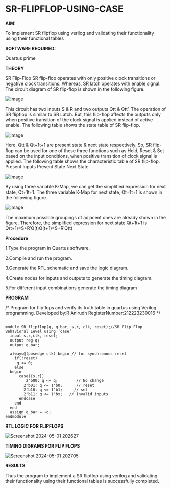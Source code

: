 # SR-FLIPFLOP-USING-CASE

**AIM:**

To implement  SR flipflop using verilog and validating their functionality using their functional tables

**SOFTWARE REQUIRED:**

Quartus prime

**THEORY**

SR Flip-Flop SR flip-flop operates with only positive clock transitions or negative clock transitions. Whereas, SR latch operates with enable signal. The circuit diagram of SR flip-flop is shown in the following figure.

![image](https://github.com/naavaneetha/SR-FLIPFLOP-USING-CASE/assets/154305477/0f710028-ad52-4d3e-9276-8714cf023a25)

 
This circuit has two inputs S & R and two outputs Qtt & Qtt’. The operation of SR flipflop is similar to SR Latch. But, this flip-flop affects the outputs only when positive transition of the clock signal is applied instead of active enable. The following table shows the state table of SR flip-flop.

![image](https://github.com/naavaneetha/SR-FLIPFLOP-USING-CASE/assets/154305477/dabfc4f4-87e3-4cbc-9472-f89ee1b5ed30)

 
Here, Qtt & Qt+1t+1 are present state & next state respectively. So, SR flip-flop can be used for one of these three functions such as Hold, Reset & Set based on the input conditions, when positive transition of clock signal is applied. The following table shows the characteristic table of SR flip-flop. Present Inputs Present State Next State

![image](https://github.com/naavaneetha/SR-FLIPFLOP-USING-CASE/assets/154305477/dd90d16c-aec5-4290-a586-e2346b1e9eb5)

 
By using three variable K-Map, we can get the simplified expression for next state, Qt+1t+1. The three variable K-Map for next state, Qt+1t+1 is shown in the following figure.

![image](https://github.com/naavaneetha/SR-FLIPFLOP-USING-CASE/assets/154305477/473efad6-d70b-4ca7-aeb7-898bbfca319f)

 
The maximum possible groupings of adjacent ones are already shown in the figure. Therefore, the simplified expression for next state Qt+1t+1 is Q(t+1)=S+R′Q(t)Q(t+1)=S+R′Q(t)

**Procedure**

1.Type the program in Quartus software.

2.Compile and run the program.

3.Generate the RTL schematic and save the logic diagram.

4.Create nodes for inputs and outputs to generate the timing diagram.

5.For different input combinations generate the timing diagram

**PROGRAM**

/* Program for flipflops and verify its truth table in quartus using Verilog programming. Developed by:R Anirudh RegisterNumber:212223230016
*/

````

module SR_flipflop(q, q_bar, s,r, clk, reset);//SR Flip Flop Behavioral Level using ‘case’ 
  input s,r,clk, reset;
  output reg q;
  output q_bar;
 
  always@(posedge clk) begin // for synchronous reset
    if(!reset)       
	 q <= 0;
    else 
  begin
      case({s,r})       
	     2'b00: q <= q;		   // No change
        2'b01: q <= 1'b0;	   // reset
        2'b10: q <= 1'b1;	  // set
        2'b11: q <= 1'bx;   // Invalid inputs
      endcase
    end
  end
  assign q_bar = ~q;
endmodule
````

**RTL LOGIC FOR FLIPFLOPS**

![Screenshot 2024-05-01 202627](https://github.com/anushanirudh/SR-FLIPFLOP-USING-CASE/assets/151725737/84695015-3d8a-4c95-a005-e0bb7e798398)


**TIMING DIGRAMS FOR FLIP FLOPS**

![Screenshot 2024-05-01 202705](https://github.com/anushanirudh/SR-FLIPFLOP-USING-CASE/assets/151725737/70d8212e-c884-4560-b32e-fdcd355f57fc)


**RESULTS**

Thus the program to implement a SR flipflop using verilog and validating their functionality using their functional tables is successfully completed.
